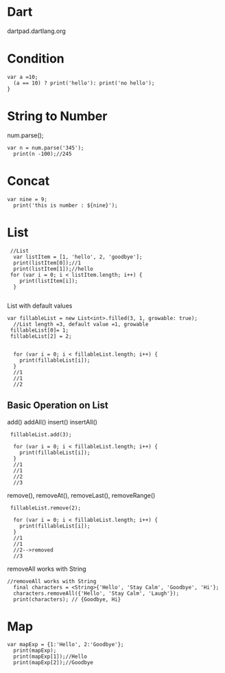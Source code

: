 # Dart

dartpad.dartlang.org


# Condition

```
var a =10;
  (a == 10) ? print('hello'): print('no hello');
}
```

# String to Number

num.parse();

```
var n = num.parse('345');
  print(n -100);//245

```

# Concat

```
var nine = 9;
  print('this is number : ${nine}');
```

# List

```
 //List
  var listItem = [1, 'hello', 2, 'goodbye'];
  print(listItem[0]);//1
  print(listItem[1]);//hello
 for (var i = 0; i < listItem.length; i++) {
    print(listItem[i]);
  }
  

```

List with default values

```
var fillableList = new List<int>.filled(3, 1, growable: true);
  //List length =3, default value =1, growable
 fillableList[0]= 1;
 fillableList[2] = 2;

  
  for (var i = 0; i < fillableList.length; i++) {
    print(fillableList[i]);
  }
  //1
  //1
  //2
```
## Basic Operation on List

add()
addAll()
insert()
insertAll()

```
 fillableList.add(3);
  
  for (var i = 0; i < fillableList.length; i++) {
    print(fillableList[i]);
  }
  //1
  //1
  //2
  //3
```
remove(), removeAt(), removeLast(), removeRange()
```
 fillableList.remove(2);
  
  for (var i = 0; i < fillableList.length; i++) {
    print(fillableList[i]);
  }
  //1
  //1
  //2-->removed
  //3
```
removeAll works with String

```
//removeAll works with String
  final characters = <String>{'Hello', 'Stay Calm', 'Goodbye', 'Hi'};
  characters.removeAll({'Hello', 'Stay Calm', 'Laugh'});
  print(characters); // {Goodbye, Hi}

```
# Map

```
var mapExp = {1:'Hello', 2:'Goodbye'};
  print(mapExp);
  print(mapExp[1]);//Hello
  print(mapExp[2]);//Goodbye
```

